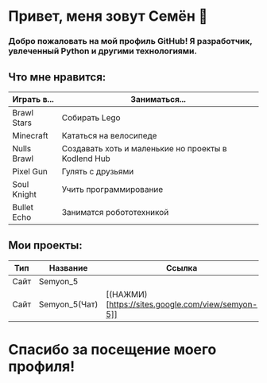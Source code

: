# Привет, меня зовут Семён 👋

### Добро пожаловать на мой профиль GitHub! Я разработчик, увлеченный Python и другими технологиями.

## Что мне нравится:

|Играть в...|Заниматься...|
|--------|--------|
|Brawl Stars|Собирать Lego|
|Minecraft|Кататься на велосипеде|
|Nulls Brawl|Создавать хоть и маленькие но проекты в Kodlend Hub|
|Pixel Gun|Гулять с друзьями|
|Soul Knight|Учить программирование|
|Bullet Echo|Заниматся робототехникой|

## Мои проекты:
|Тип|Название|Ссылка|
|--------|--------|--------|
|Сайт|Semyon_5||
|Сайт|Semyon_5(Чат)|[(НАЖМИ)[https://sites.google.com/view/semyon-5]]|

# Спасибо за посещение моего профиля! 
